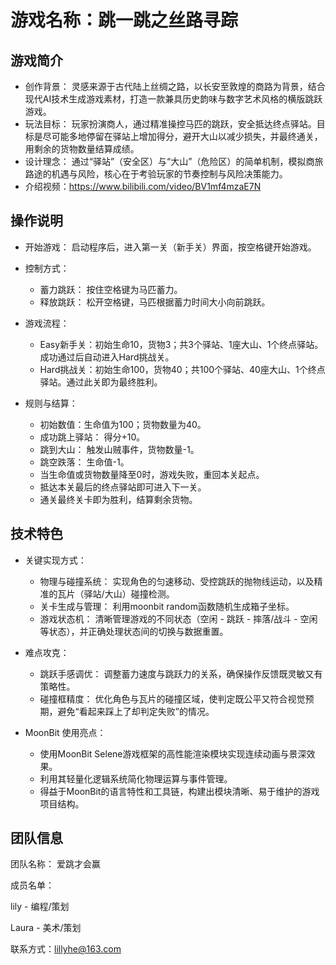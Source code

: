 # 游戏名称：跳一跳之丝路寻踪



## 游戏简介



* 创作背景： 灵感来源于古代陆上丝绸之路，以长安至敦煌的商路为背景，结合现代AI技术生成游戏素材，打造一款兼具历史韵味与数字艺术风格的横版跳跃游戏。
* 玩法目标： 玩家扮演商人，通过精准操控马匹的跳跃，安全抵达终点驿站。目标是尽可能多地停留在驿站上增加得分，避开大山以减少损失，并最终通关，用剩余的货物数量结算成绩。
* 设计理念： 通过“驿站”（安全区）与“大山”（危险区）的简单机制，模拟商旅路途的机遇与风险，核心在于考验玩家的节奏控制与风险决策能力。
* 介绍视频：https://www.bilibili.com/video/BV1mf4mzaE7N



## 操作说明



* 开始游戏： 启动程序后，进入第一关（新手关）界面，按空格键开始游戏。
* 控制方式：

  * 蓄力跳跃： 按住空格键为马匹蓄力。
  * 释放跳跃： 松开空格键，马匹根据蓄力时间大小向前跳跃。

* 游戏流程：
  * Easy新手关：初始生命10，货物3；共3个驿站、1座大山、1个终点驿站。成功通过后自动进入Hard挑战关。
  * Hard挑战关：初始生命100，货物40；共100个驿站、40座大山、1个终点驿站。通过此关即为最终胜利。

* 规则与结算：

  * 初始数值：生命值为100；货物数量为40。
  * 成功跳上驿站： 得分+10。
  * 跳到大山： 触发山贼事件，货物数量-1。
  * 跳空跌落： 生命值-1。
  * 当生命值或货物数量降至0时，游戏失败，重回本关起点。
  * 抵达本关最后的终点驿站即可进入下一关。
  * 通关最终关卡即为胜利，结算剩余货物。



## 技术特色



* 关键实现方式：

  * 物理与碰撞系统： 实现角色的匀速移动、受控跳跃的抛物线运动，以及精准的瓦片（驿站/大山）碰撞检测。
  * 关卡生成与管理： 利用moonbit random函数随机生成箱子坐标。
  * 游戏状态机： 清晰管理游戏的不同状态（空闲 - 跳跃 - 摔落/战斗 - 空闲等状态），并正确处理状态间的切换与数据重置。

* 难点攻克：

  * 跳跃手感调优： 调整蓄力速度与跳跃力的关系，确保操作反馈既灵敏又有策略性。
  * 碰撞框精度： 优化角色与瓦片的碰撞区域，使判定既公平又符合视觉预期，避免“看起来踩上了却判定失败”的情况。

* MoonBit 使用亮点：

  * 使用MoonBit Selene游戏框架的高性能渲染模块实现连续动画与景深效果。
  * 利用其轻量化逻辑系统简化物理运算与事件管理。
  * 得益于MoonBit的语言特性和工具链，构建出模块清晰、易于维护的游戏项目结构。



## 团队信息



团队名称： 爱跳才会赢

成员名单：

lily - 编程/策划

Laura - 美术/策划

联系方式：lillyhe@163.com

